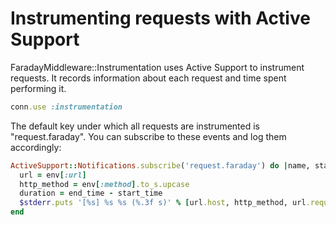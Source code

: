 # Instrumenting requests with Active Support

FaradayMiddleware::Instrumentation uses Active Support to instrument
requests. It records information about each request and time spent
performing it.

```rb
conn.use :instrumentation
```

The default key under which all requests are instrumented is
"request.faraday". You can subscribe to these events and log them
accordingly:

```rb
ActiveSupport::Notifications.subscribe('request.faraday') do |name, start_time, end_time, _, env|
  url = env[:url]
  http_method = env[:method].to_s.upcase
  duration = end_time - start_time
  $stderr.puts '[%s] %s %s (%.3f s)' % [url.host, http_method, url.request_uri, duration]
end
```

